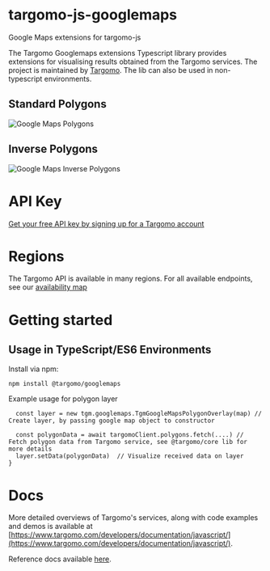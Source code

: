 # targomo-js-googlemaps
Google Maps extensions for targomo-js

The Targomo Googlemaps extensions Typescript library provides extensions for visualising results obtained from the Targomo services. The project is maintained by [Targomo](https://www.targomo.com/). The lib can also be used in non-typescript environments.

## Standard Polygons
![Google Maps Polygons](googlemaps-polygons.png "Google Maps Polygons")
## Inverse Polygons
![Google Maps Inverse Polygons](googlemaps-inverse.png "Google Maps Inverse Polygons")

# API Key

[Get your free API key by signing up for a Targomo account](https://www.targomo.com/developers/pricing/)

# Regions

The Targomo API is available in many regions. For all available endpoints, see our [availability map](https://targomo.com/developers/resources/coverage/)

# Getting started

## Usage in TypeScript/ES6 Environments

Install via npm:

```
npm install @targomo/googlemaps
```

Example usage for polygon layer

```
  const layer = new tgm.googlemaps.TgmGoogleMapsPolygonOverlay(map) // Create layer, by passing google map object to constructor

  const polygonData = await targomoClient.polygons.fetch(....) // Fetch polygon data from Targomo service, see @targomo/core lib for more details
  layer.setData(polygonData)  // Visualize received data on layer
}
```


# Docs

More detailed overviews of Targomo's services, along with code examples and demos is available at [https://www.targomo.com/developers/documentation/javascript/](https://www.targomo.com/developers/documentation/javascript/).

Reference docs available [here](https://app.targomo.com/tsdocs/).
